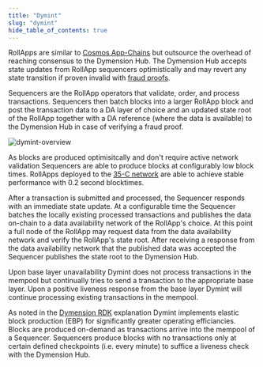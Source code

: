 ```yaml
---
title: "Dymint"
slug: "dymint"
hide_table_of_contents: true
---
```


RollApps are similar to [Cosmos App-Chains](https://docs.cosmos.network/v0.46/intro/why-app-specific.html) but outsource the overhead of reaching consensus to the Dymension Hub. The Dymension Hub accepts state updates from RollApp sequencers optimistically and may revert any state transition if proven invalid with [fraud proofs](https://research.paradigm.xyz/rollups).

Sequencers are the RollApp operators that validate, order, and process transactions. Sequencers then batch blocks into a larger RollApp block and post the transaction data to a DA layer of choice and an updated state root of the RollApp together with a DA reference (where the data is available) to the Dymension Hub in case of verifying a fraud proof.<br/>

<div class="image-container-secondary">
    <img class="image--primary" src={require('../images/dymint-block-production.png').default} alt="dymint-overview" />
</div>

As blocks are produced optimisitcally and don't require active network validation Sequencers are able to produce blocks at configurably low block times. RollApps deployed to the [35-C network](https://github.com/dymensionxyz/testnets/tree/main/dymension-hub/35-C) are able to achieve stable performance with 0.2 second blocktimes.

After a transaction is submitted and processed, the Sequencer responds with an immediate state update. At a configurable time the Sequencer batches the locally existing processed transactions and publishes the data on-chain to a data availability network of the RollApp's choice. At this point a full node of the RollApp may request data from the data availability network and verify the RollApp's state root. After receiving a response from the data availability network that the published data was accepted the Sequencer publishes the state root to the Dymension Hub.

Upon base layer unavailability Dymint does not process transactions in the mempool but continually tries to send a transaction to the appropriate base layer. Upon a positive liveness response from the base layer Dymint will continue processing existing transactions in the mempool.

As noted in the [Dymension RDK](./dymension-rdk) explanation Dymint implements elastic block production (EBP) for significantly greater operating efficiancies. Blocks are produced on-demand as transactions arrive into the mempool of a Sequencer. Sequencers produce blocks with no transactions only at certain defined checkpoints (i.e. every minute) to suffice a liveness check with the Dymension Hub.
